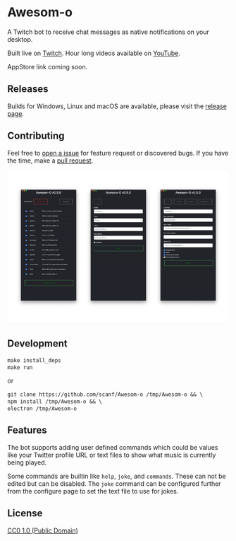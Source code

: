 # Awesom-o

A Twitch bot to receive chat messages as native notifications on your desktop.

Built live on [Twitch][c]. Hour long videos available on [YouTube][0].

AppStore link coming soon.

## Releases

Builds for Windows, Linux and macOS are available, please visit the [release
page][1].

## Contributing

Feel free to [open a issue][2] for feature request or discovered bugs.  If you
have the time, make a [pull request][3].

![Screenshot](Screenshots/screenshot.png)

## Development

    make install_deps
    make run

or

	git clone https://github.com/scanf/Awesom-o /tmp/Awesom-o && \
	npm install /tmp/Awesom-o && \
	electron /tmp/Awesom-o

## Features

The bot supports adding user defined commands which could be values like your
Twitter profile URL or text files to show what music is currently being played.

Some commands are builtin like `help`, `joke`, and `commands`. These can not be
edited but can be disabled. The `joke` command can be configured further from
the configure page to set the text file to use for jokes.

## License

[CC0 1.0 (Public Domain)](LICENSE.md)

[c]: https://www.twitch.tv/ccscanf
[0]: https://www.youtube.com/playlist?list=PL6ETvzpSGtt3XnmnBtmAldrpGA0lK6uAG
[1]: https://github.com/scanf/Awesom-o/releases
[2]: https://github.com/scanf/Awesom-O/issues/new
[3]: https://github.com/scanf/Awesom-O/compare
